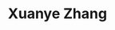 ---
title: Xuanye Zhang
role: Master
avatar_filename: avatar.jpg
interests:
  - Deep Reinforcement Learning
  - WPS / ByteDance
superuser: false
user_groups:
  - Master Alumni
--- 